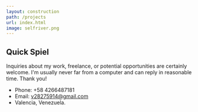 ```yaml
---
layout: construction
path: /projects
url: index.html
image: selfriver.png
---
```


## Quick Spiel
Inquiries about my work, freelance, or potential opportunities are certainly welcome.  I'm usually never far from a computer and can reply in reasonable time.  Thank you!

* Phone: +58 4266487181
* Email: v28275914@gmail.com
* Valencia, Venezuela.


